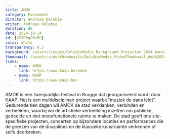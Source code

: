 ```yaml
---
title: AMOK
category: Evenement
director: Andreas Delabie
writer: Andreas Delabie
duration: 86
date: 2024-10-14
id: [X2SDRqC6ePU]
color: white
transparancy: 0.5
background: /assets/images/DelabieMedia_Background_Projecten_2024_Amok2024.jpg
thumbnail: /assets/videothumbnails/DelabieMedia_VideoThumbnail_Amok2024.jpg
links:
    - name: AMOK
      link: https://www.kaap.be/amok
    - name: KAAP
      link: https://www.kaap.be/
---
```


AMOK is een tweejaarlijks festival in Brugge dat georganiseerd wordt door KAAP. Het is een multidisciplinair project waarbij “muziek de dans leidt”. Gedurende tien dagen wil AMOK de stad verklanken, verbinden en verbeelden, waarbij we de artistieke verbeelding inzetten om publieke, gedeelde en niet monofunctionele ruimte te maken. De stad geeft ons site-specifieke projecten, concerten op bijzondere locaties en performances die de grenzen van de disciplines en de klassieke kunstruimte verkennen of zelfs doorbreken.
